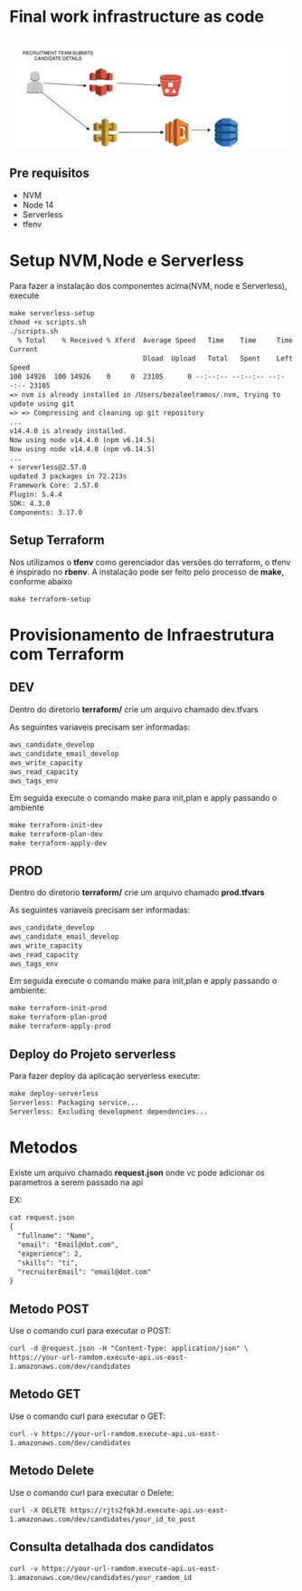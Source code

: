 # Final work infrastructure as code

![alt text](https://github.com/renatowow14/atividade-pos-IaaS/blob/main/images/image01.png)

## Pre requisitos

 - NVM
 - Node 14
 - Serverless
 - tfenv 

# Setup NVM,Node e Serverless

Para fazer a instalação dos componentes acima(NVM, node e Serverless), execute 

```
make serverless-setup
chmod +x scripts.sh
./scripts.sh
  % Total    % Received % Xferd  Average Speed   Time    Time     Time  Current
                                 Dload  Upload   Total   Spent    Left  Speed
100 14926  100 14926    0     0  23105      0 --:--:-- --:--:-- --:--:-- 23105
=> nvm is already installed in /Users/bezaleelramos/.nvm, trying to update using git
=> => Compressing and cleaning up git repository
...
v14.4.0 is already installed.
Now using node v14.4.0 (npm v6.14.5)
Now using node v14.4.0 (npm v6.14.5)
...
+ serverless@2.57.0
updated 3 packages in 72.213s
Framework Core: 2.57.0
Plugin: 5.4.4
SDK: 4.3.0
Components: 3.17.0
```

## Setup Terraform

Nos utilizamos o **tfenv** como gerenciador das versões do terraform, o tfenv é inspirado no **rbenv**. A instalação pode ser feito pelo processo de **make**, conforme abaixo

```
make terraform-setup
```
# Provisionamento de  Infraestrutura com Terraform

## DEV

Dentro do diretorio **terraform/** crie um arquivo chamado dev.tfvars

As seguintes variaveis precisam ser informadas:

```
aws_candidate_develop
aws_candidate_email_develop
aws_write_capacity  
aws_read_capacity  
aws_tags_env
```

Em seguida execute o comando make para init,plan e apply passando o ambiente

```
make terraform-init-dev
make terraform-plan-dev
make terraform-apply-dev

```

## PROD

Dentro do diretorio **terraform/** crie um arquivo chamado **prod.tfvars**

As seguintes variaveis precisam ser informadas:

```
aws_candidate_develop
aws_candidate_email_develop
aws_write_capacity  
aws_read_capacity  
aws_tags_env
```

Em seguida execute o comando make para init,plan e apply passando o ambiente:

```
make terraform-init-prod
make terraform-plan-prod
make terraform-apply-prod

```

## Deploy do Projeto serverless

Para fazer deploy da aplicação serverless execute:

```
make deploy-serverless
Serverless: Packaging service...
Serverless: Excluding development dependencies...

```

# Metodos

Existe um arquivo chamado **request.json** onde vc pode adicionar os parametros a serem passado na api

EX: 

```
cat request.json
{
  "fullname": "Name",
  "email": "Email@dot.com",
  "experience": 2,
  "skills": "ti",
  "recruiterEmail": "email@dot.com"
}

```

## Metodo POST

Use o comando curl para executar o POST:

```
curl -d @request.json -H "Content-Type: application/json" \
https://your-url-ramdom.execute-api.us-east-1.amazonaws.com/dev/candidates

```

## Metodo GET

Use o comando curl para executar o GET:

```
curl -v https://your-url-ramdom.execute-api.us-east-1.amazonaws.com/dev/candidates
```

## Metodo Delete

Use o comando curl para executar o Delete:

```
curl -X DELETE https://rjts2fqk3d.execute-api.us-east-1.amazonaws.com/dev/candidates/your_id_to_post
```

## Consulta detalhada dos candidatos

```
curl -v https://your-url-ramdom.execute-api.us-east-1.amazonaws.com/dev/candidates/your_ramdom_id
```
